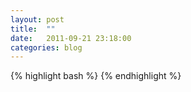 ```yaml
---
layout: post
title:  ""
date:   2011-09-21 23:18:00
categories: blog
---
```


{% highlight bash %}
{% endhighlight %}